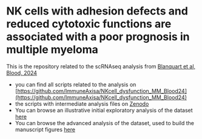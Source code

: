 # NK cells with adhesion defects and reduced cytotoxic functions are associated with a poor prognosis in multiple myeloma


This is the repository related to the scRNAseq analysis from [Blanquart et al, Blood, 2024](https://doi.org/10.1182/blood.2023023529)


* you can find all scripts related to the analysis on [https://github.com/ImmuneAxisa/NKcell_dysfunction_MM_Blood24](https://github.com/ImmuneAxisa/NKcell_dysfunction_MM_Blood24)
* the scripts with intermediate analysis files on [Zenodo](https://doi.org/10.5281/zenodo.13359147)
* You can browse an illustrative initial exploratory analysis of the dataset [here](doc/NKanalysis.html)
* You can browse the advanced analysis of the dataset, used to build the manuscript figures [here](doc/RNAseq_figs.html)
